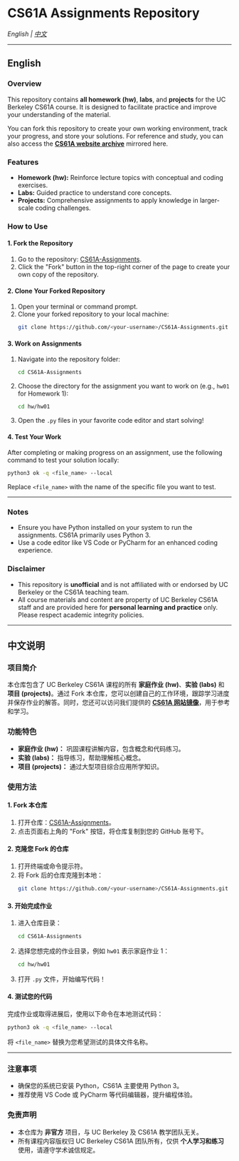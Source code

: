 # CS61A Assignments Repository

*English | [中文](#中文说明)*

---

## English

### Overview
This repository contains **all homework (hw)**, **labs**, and **projects** for the UC Berkeley CS61A course. It is designed to facilitate practice and improve your understanding of the material.

You can fork this repository to create your own working environment, track your progress, and store your solutions. For reference and study, you can also access the [**CS61A website archive**](https://insideempire.github.io/CS61A-Website-Archive/) mirrored here.

### Features
- **Homework (hw):** Reinforce lecture topics with conceptual and coding exercises.
- **Labs:** Guided practice to understand core concepts.
- **Projects:** Comprehensive assignments to apply knowledge in larger-scale coding challenges.

### How to Use

#### 1. Fork the Repository
1. Go to the repository: [CS61A-Assignments](https://github.com/InsideEmpire/CS61A-Assignments).
2. Click the "Fork" button in the top-right corner of the page to create your own copy of the repository.

#### 2. Clone Your Forked Repository
1. Open your terminal or command prompt.
2. Clone your forked repository to your local machine:
   ```bash
   git clone https://github.com/<your-username>/CS61A-Assignments.git
   ```

#### 3. Work on Assignments
1. Navigate into the repository folder:
   ```bash
   cd CS61A-Assignments
   ```
2. Choose the directory for the assignment you want to work on (e.g., `hw01` for Homework 1):
   ```bash
   cd hw/hw01
   ```
3. Open the `.py` files in your favorite code editor and start solving!

#### 4. Test Your Work
After completing or making progress on an assignment, use the following command to test your solution locally:
```bash
python3 ok -q <file_name> --local
```
Replace `<file_name>` with the name of the specific file you want to test.

---

### Notes
- Ensure you have Python installed on your system to run the assignments. CS61A primarily uses Python 3.
- Use a code editor like VS Code or PyCharm for an enhanced coding experience.

### Disclaimer
- This repository is **unofficial** and is not affiliated with or endorsed by UC Berkeley or the CS61A teaching team.
- All course materials and content are property of UC Berkeley CS61A staff and are provided here for **personal learning and practice** only. Please respect academic integrity policies.

---

## 中文说明

### 项目简介
本仓库包含了 UC Berkeley CS61A 课程的所有 **家庭作业 (hw)**、**实验 (labs)** 和 **项目 (projects)**。通过 Fork 本仓库，您可以创建自己的工作环境，跟踪学习进度并保存作业的解答。同时，您还可以访问我们提供的 [**CS61A 网站镜像**](https://insideempire.github.io/CS61A-Website-Archive/)，用于参考和学习。


### 功能特色
- **家庭作业 (hw)：** 巩固课程讲解内容，包含概念和代码练习。
- **实验 (labs)：** 指导练习，帮助理解核心概念。
- **项目 (projects)：** 通过大型项目综合应用所学知识。

### 使用方法

#### 1. Fork 本仓库
1. 打开仓库：[CS61A-Assignments](https://github.com/InsideEmpire/CS61A-Assignments)。
2. 点击页面右上角的 "Fork" 按钮，将仓库复制到您的 GitHub 账号下。

#### 2. 克隆您 Fork 的仓库
1. 打开终端或命令提示符。
2. 将 Fork 后的仓库克隆到本地：
   ```bash
   git clone https://github.com/<your-username>/CS61A-Assignments.git
   ```

#### 3. 开始完成作业
1. 进入仓库目录：
   ```bash
   cd CS61A-Assignments
   ```
2. 选择您想完成的作业目录，例如 `hw01` 表示家庭作业 1：
   ```bash
   cd hw/hw01
   ```
3. 打开 `.py` 文件，开始编写代码！

#### 4. 测试您的代码
完成作业或取得进展后，使用以下命令在本地测试代码：
```bash
python3 ok -q <file_name> --local
```
将 `<file_name>` 替换为您希望测试的具体文件名称。

---

### 注意事项
- 确保您的系统已安装 Python，CS61A 主要使用 Python 3。
- 推荐使用 VS Code 或 PyCharm 等代码编辑器，提升编程体验。

### 免责声明
- 本仓库为 **非官方** 项目，与 UC Berkeley 及 CS61A 教学团队无关。
- 所有课程内容版权归 UC Berkeley CS61A 团队所有，仅供 **个人学习和练习** 使用，请遵守学术诚信规定。